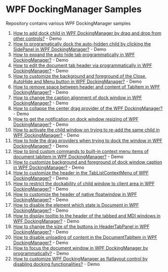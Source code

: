 # WPF DockingManager Samples
Repository contains various WPF DockingManager samples

1. [How to add dock child in WPF DockingManager by drag and drop from other controls?](https://www.syncfusion.com/kb/9447/how-to-add-dock-child-in-dockingmanager-by-drag-and-drop-from-other-controls) - Demo
2. [How to programatically dock the auto-hidden child by clicking the SidePanel in WPF DockingManager?](https://www.syncfusion.com/kb/9419/how-to-programatically-dock-the-auto-hidden-child-by-clicking-the-sidepanel-in) - Demo
3. [How to expand the auto hide tab programmatically in WPF DockingManager?](https://www.syncfusion.com/kb/9260/how-to-expand-the-auto-hide-tab-programmatically-in-dockingmanager) - Demo
4. [How to edit the document tab header via programmatically in WPF DockingManager?](https://www.syncfusion.com/kb/9062/how-to-edit-the-document-tab-header-via-programmatically) - Demo
5. [How to customize the background and foreground of the Close, AutoHide and Menu button in WPF DockingManager?](https://www.syncfusion.com/kb/8844/how-to-customize-the-background-and-foreground-of-the-close-autohide-and-menu-button-in) - Demo
6. [How to remove space between header and content of TabItem in WPF DockingManager?](https://www.syncfusion.com/kb/8834/how-to-remove-space-between-header-and-content-of-tabitem) - Demo
7. [How to change the caption alignment of dock window in WPF DockingManager?](https://www.syncfusion.com/kb/8797/how-to-change-the-caption-alignment-of-dock-window-in-dockingmanager) - Demo
8. [How to collapse the center drag provider of the WPF DockingManager?](https://www.syncfusion.com/kb/8796/how-to-collapse-the-center-drag-provider-of-the-dockingmanager) - Demo
9. [How to get the notification on dock window resizing of WPF DockingManager?](https://www.syncfusion.com/kb/8795/how-to-get-the-notification-on-dock-window-resizing-of-dockingmanager) - Demo
10. [How to activate the child window on trying to re-add the same child in WPF DockingManager?](https://www.syncfusion.com/kb/8791/how-to-activate-the-child-window-on-trying-to-re-add-the-same-child-in-dockingmanager) - Demo
11. [How to hide the drag providers when trying to dock the window in WPF DockingManager?](https://www.syncfusion.com/kb/8788/how-to-hide-the-drag-providers-when-trying-to-dock-the-window-in-dockingmanager) - Demo
12. [How to bind custom commands to built-in context menu items of document tabitem in WPF DockingManager?](https://www.syncfusion.com/kb/8787/binding-custom-commands-to-built-in-context-menu-items-of-document-tabitem-in) - Demo
13. [How to customize background and foreground of dock window caption in WPF DockingManager?](https://www.syncfusion.com/kb/8719/how-to-customize-background-and-foreground-of-dock-window-caption-in-dockingmanager) - Demo
14. [How to customize the header in the TabListContextMenu of WPF DockingManager?](https://www.syncfusion.com/kb/8700/how-to-customize-the-header-in-the-tablistcontextmenu-of-dockingmanager) - Demo
15. [How to restrict the dockability of child window to client area in WPF DockingManager?](https://www.syncfusion.com/kb/8697/how-to-restrict-the-dockability-of-child-window-to-client-area-in-dockingmanager) - Demo
16. [How to customize the header of native floatwindow in WPF DockingManager?](https://www.syncfusion.com/kb/8688/how-to-customize-the-header-of-native-floatwindow-in-dockingmanager) - Demo
17. [How to disable the element which state is Document in WPF DockingManager?](https://www.syncfusion.com/kb/8657/how-to-disable-the-element-which-state-is-document-in-dockingmanager) - Demo
18. [How to display tooltip to the header of the tabbed and MDI windows in WPF DockingManager?](https://www.syncfusion.com/kb/8655/how-to-display-tooltip-to-the-header-of-the-tabbed-and-mdi-windows-in-dockingmanager) - Demo
19. [How to change the size of the buttons in HeaderTabPanel in WPF DockingManager?](https://www.syncfusion.com/kb/8567/how-to-change-the-size-of-the-buttons-in-headertabpanel-in-dockingmanager) - Demo
20. [How to disable unloading of content in the DocumentTabItem in WPF DockingManager?](https://www.syncfusion.com/kb/8268/how-to-disable-unloading-of-content-in-the-documenttabitem-in-dockingmanager) - Demo
21. [How to focus the document window in WPF DockingManager by programmatically?](https://www.syncfusion.com/kb/8232/how-to-focus-the-document-windowin-dockingmanager-by-programmatically) - Demo
22. [How to customize WPF DockingManager as flatlayout control by disabling docking functionalities?](https://www.syncfusion.com/kb/8030/how-to-customize-dockingmanager-as-flatlayoutcontrol-by-disabling-docking-functionalities) - Demo